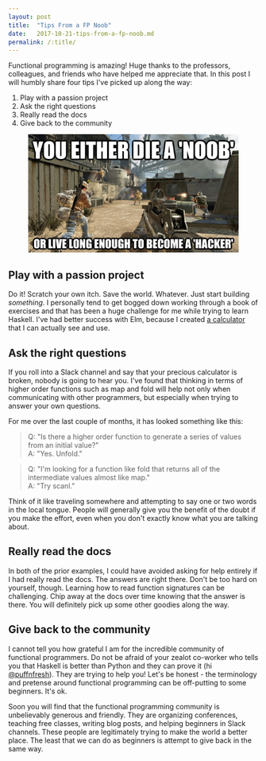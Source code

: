 ```yaml
---
layout: post
title:  "Tips From a FP Noob"
date:   2017-10-21-tips-from-a-fp-noob.md
permalink: /:title/
---
```


Functional programming is amazing! Huge thanks to the professors, colleagues, and friends who have helped me appreciate that. In this post I will humbly share four tips I've picked up along the way:
1. Play with a passion project
2. Ask the right questions
3. Really read the docs
4. Give back to the community

<div class="sean-blog-image">
  <figure>
    <a href="http://knowyourmeme.com/photos/969154-you-either-die-a-hero-or-you-live-long-enough-to-see-yourself-become-the-villain" target="_blank"><img alt="Noob gif" class=" lazyloaded" src="/assets/images/seanhelvey/2017/noob.jpg">
    </a>
  </figure>
</div>

Play with a passion project
--------------------------
Do it! Scratch your own itch. Save the world. Whatever. Just start building *something*. I personally tend to get bogged down working through a book of exercises and that has been a huge challenge for me while trying to learn Haskell. I've had better success with Elm, because I created [a calculator](http://www.valunicorn.me/) that I can actually see and use.

Ask the right questions
--------------------------
If you roll into a Slack channel and say that your precious calculator is broken, nobody is going to hear you. I've found that thinking in terms of higher order functions such as map and fold will help not only when communicating with other programmers, but especially when trying to answer your own questions.

For me over the last couple of months, it has looked something like this:
> Q: "Is there a higher order function to generate a series of values from an initial value?"    
> A: "Yes. Unfold."    

> Q: "I'm looking for a function like fold that returns all of the intermediate values almost like map."    
> A: "Try scanl."

Think of it like traveling somewhere and attempting to say one or two words in the local tongue. People will generally give you the benefit of the doubt if you make the effort, even when you don't exactly know what you are talking about.

Really read the docs
--------------------------
In both of the prior examples, I could have avoided asking for help entirely if I had really read the docs. The answers are right there. Don't be too hard on yourself, though. Learning how to read function signatures can be challenging. Chip away at the docs over time knowing that the answer is there. You will definitely pick up some other goodies along the way.

Give back to the community
--------------------------
I cannot tell you how grateful I am for the incredible community of functional programmers. Do not be afraid of your zealot co-worker who tells you that Haskell is better than Python and they can prove it (hi [@puffnfresh](https://twitter.com/puffnfresh)). They are trying to help you! Let's be honest - the terminology and pretense around functional programming can be off-putting to some beginners. It's ok.

Soon you will find that the functional programming community is unbelievably generous and friendly. They are organizing conferences, teaching free classes, writing blog posts, and helping beginners in Slack channels. These people are legitimately trying to make the world a better place. The least that we can do as beginners is attempt to give back in the same way.
